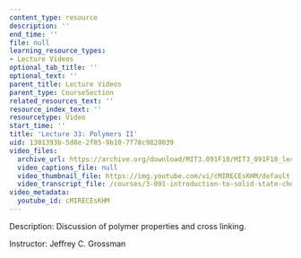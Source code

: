 ```yaml
---
content_type: resource
description: ''
end_time: ''
file: null
learning_resource_types:
- Lecture Videos
optional_tab_title: ''
optional_text: ''
parent_title: Lecture Videos
parent_type: CourseSection
related_resources_text: ''
resource_index_text: ''
resourcetype: Video
start_time: ''
title: 'Lecture 33: Polymers II'
uid: 1301393b-5d8e-2f85-9b10-7f78c9820039
video_files:
  archive_url: https://archive.org/download/MIT3.091F18/MIT3_091F18_lec33_300k.mp4
  video_captions_file: null
  video_thumbnail_file: https://img.youtube.com/vi/cMIRECEsKHM/default.jpg
  video_transcript_file: /courses/3-091-introduction-to-solid-state-chemistry-fall-2018/b6acaf8e5b9400226a46f6a87693480e_cMIRECEsKHM.pdf
video_metadata:
  youtube_id: cMIRECEsKHM
---
```


Description: Discussion of polymer properties and cross linking.

Instructor: Jeffrey C. Grossman